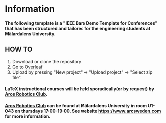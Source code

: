# Information

#### The following template is a "IEEE Bare Demo Template for Conferences" that has been structured and tailored for the engineering students at Mälardalens University.

## HOW TO
1. Download or clone the repository
2. Go to [Overleaf](https://www.overleaf.com/)
3. Upload by pressing "New project" -> "Upload project" -> "Select zip file".

#### LaTeX instructional courses will be held sporadically(or by request) by [Aros Robotics Club](https://www.arcsweden.com).

#### [Aros Robotics Club](https://www.arcsweden.com) can be found at Mälardalens University in room U1-043 on thursdays 17:00-19:00. See website https://www.arcsweden.com for more information.
